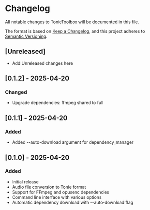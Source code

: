 # Changelog

All notable changes to TonieToolbox will be documented in this file.

The format is based on [Keep a Changelog](https://keepachangelog.com/en/1.0.0/),
and this project adheres to [Semantic Versioning](https://semver.org/spec/v2.0.0.html).

## [Unreleased]
- Add Unreleased changes here

## [0.1.2] - 2025-04-20
### Changed
- Upgrade dependencies: ffmpeg shared to full
## [0.1.1] - 2025-04-20
### Added
- Added --auto-download argument for dependency_manager
## [0.1.0] - 2025-04-20
### Added
- Initial release
- Audio file conversion to Tonie format
- Support for FFmpeg and opusenc dependencies
- Command line interface with various options
- Automatic dependency download with --auto-download flag